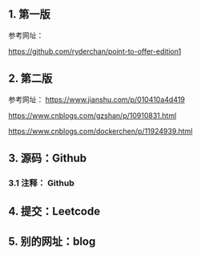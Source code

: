 ## 1. 第一版
参考网址：

https://github.com/ryderchan/point-to-offer-edition1

## 2. 第二版

参考网址：
https://www.jianshu.com/p/010410a4d419

https://www.cnblogs.com/gzshan/p/10910831.html

https://www.cnblogs.com/dockerchen/p/11924939.html

## 3. 源码：Github

### 3.1 注释： Github

## 4. 提交：Leetcode

## 5. 别的网址：blog
